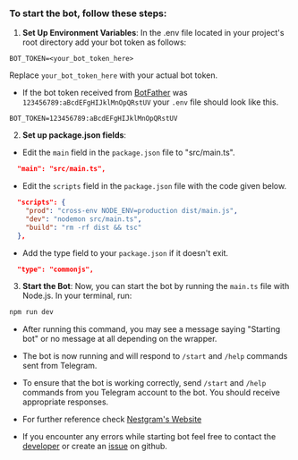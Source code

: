 
### To start the bot, follow these steps:

1. **Set Up Environment Variables**: In the .env file located in your project's root directory add your bot token as follows:

```env
BOT_TOKEN=<your_bot_token_here>
```

Replace `your_bot_token_here` with your actual bot token.

- If the bot token received from [BotFather](https://t.me/botfather) was `123456789:aBcdEFgHIJklMnOpQRstUV` your `.env` file should look like this.

```env
BOT_TOKEN=123456789:aBcdEFgHIJklMnOpQRstUV
```

2. **Set up package.json fields**: 

- Edit the `main` field in the `package.json` file to "src/main.ts".

```json 
  "main": "src/main.ts",
```
- Edit the `scripts` field in the `package.json` file with the code given below.
```json
  "scripts": {
    "prod": "cross-env NODE_ENV=production dist/main.js",
    "dev": "nodemon src/main.ts",
    "build": "rm -rf dist && tsc"
  },
```
- Add the type field to your `package.json` if it doesn't exit.
```json
  "type": "commonjs",
```

3. **Start the Bot**: Now, you can start the bot by running the `main.ts` file with Node.js. In your terminal, run:

```bash
npm run dev
```

- After running this command, you may see a message saying "Starting bot" or no message at all depending on the wrapper. 

- The bot is now running and will respond to `/start` and `/help` commands sent from Telegram.

- To ensure that the bot is working correctly, send `/start` and `/help` commands from you Telegram account to the bot. You should receive appropriate responses. 

- For further reference check [Nestgram's Website](https://degreetpro.gitbook.io/nestgram/guide)

- If you encounter any errors while starting bot feel free to contact the [developer]((https://t.me/dododoyo)) or create an [issue](https://github.com/dododoyo/create-bot-template/issues) on github.
